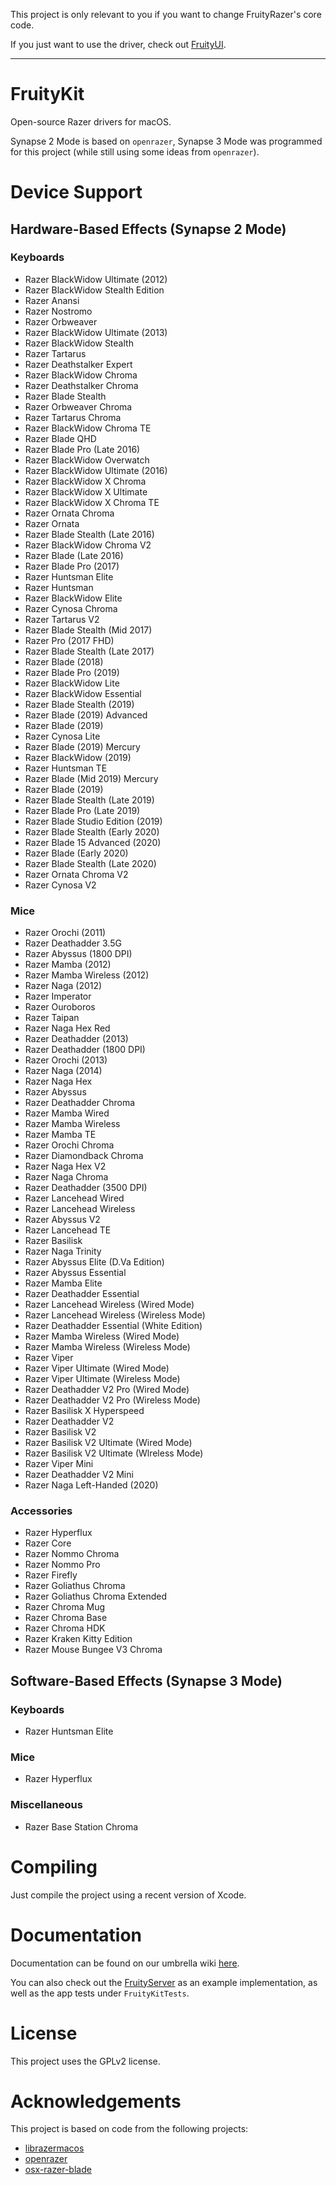 This project is only relevant to you if you want to change FruityRazer's core code.

If you just want to use the driver, check out [FruityUI](https://github.com/FruityRazer/FruityUI).

---

# FruityKit

Open-source Razer drivers for macOS.

Synapse 2 Mode is based on `openrazer`, Synapse 3 Mode was programmed for this project (while still using some ideas from `openrazer`).

# Device Support

## Hardware-Based Effects (Synapse 2 Mode)

### Keyboards

 - Razer BlackWidow Ultimate (2012)
 - Razer BlackWidow Stealth Edition
 - Razer Anansi
 - Razer Nostromo
 - Razer Orbweaver
 - Razer BlackWidow Ultimate (2013)
 - Razer BlackWidow Stealth
 - Razer Tartarus
 - Razer Deathstalker Expert
 - Razer BlackWidow Chroma
 - Razer Deathstalker Chroma
 - Razer Blade Stealth
 - Razer Orbweaver Chroma
 - Razer Tartarus Chroma
 - Razer BlackWidow Chroma TE
 - Razer Blade QHD
 - Razer Blade Pro (Late 2016)
 - Razer BlackWidow Overwatch
 - Razer BlackWidow Ultimate (2016)
 - Razer BlackWidow X Chroma
 - Razer BlackWidow X Ultimate
 - Razer BlackWidow X Chroma TE
 - Razer Ornata Chroma
 - Razer Ornata
 - Razer Blade Stealth (Late 2016)
 - Razer BlackWidow Chroma V2
 - Razer Blade (Late 2016)
 - Razer Blade Pro (2017)
 - Razer Huntsman Elite
 - Razer Huntsman
 - Razer BlackWidow Elite
 - Razer Cynosa Chroma
 - Razer Tartarus V2
 - Razer Blade Stealth (Mid 2017)
 - Razer Pro (2017 FHD)
 - Razer Blade Stealth (Late 2017)
 - Razer Blade (2018)
 - Razer Blade Pro (2019)
 - Razer BlackWidow Lite
 - Razer BlackWidow Essential
 - Razer Blade Stealth (2019)
 - Razer Blade (2019) Advanced
 - Razer Blade (2019)
 - Razer Cynosa Lite
 - Razer Blade (2019) Mercury
 - Razer BlackWidow (2019)
 - Razer Huntsman TE
 - Razer Blade (Mid 2019) Mercury
 - Razer Blade (2019)
 - Razer Blade Stealth (Late 2019)
 - Razer Blade Pro (Late 2019)
 - Razer Blade Studio Edition (2019)
 - Razer Blade Stealth (Early 2020)
 - Razer Blade 15 Advanced (2020)
 - Razer Blade (Early 2020)
 - Razer Blade Stealth (Late 2020)
 - Razer Ornata Chroma V2
 - Razer Cynosa V2
 
### Mice

 - Razer Orochi (2011)
 - Razer Deathadder 3.5G
 - Razer Abyssus (1800 DPI)
 - Razer Mamba (2012)
 - Razer Mamba Wireless (2012)
 - Razer Naga (2012)
 - Razer Imperator
 - Razer Ouroboros
 - Razer Taipan
 - Razer Naga Hex Red
 - Razer Deathadder (2013)
 - Razer Deathadder (1800 DPI)
 - Razer Orochi (2013)
 - Razer Naga (2014)
 - Razer Naga Hex
 - Razer Abyssus
 - Razer Deathadder Chroma
 - Razer Mamba Wired
 - Razer Mamba Wireless
 - Razer Mamba TE
 - Razer Orochi Chroma
 - Razer Diamondback Chroma
 - Razer Naga Hex V2
 - Razer Naga Chroma
 - Razer Deathadder (3500 DPI)
 - Razer Lancehead Wired
 - Razer Lancehead Wireless
 - Razer Abyssus V2
 - Razer Lancehead TE
 - Razer Basilisk
 - Razer Naga Trinity
 - Razer Abyssus Elite (D.Va Edition)
 - Razer Abyssus Essential
 - Razer Mamba Elite
 - Razer Deathadder Essential
 - Razer Lancehead Wireless (Wired Mode)
 - Razer Lancehead Wireless (Wireless Mode)
 - Razer Deathadder Essential (White Edition)
 - Razer Mamba Wireless (Wired Mode)
 - Razer Mamba Wireless (Wireless Mode)
 - Razer Viper
 - Razer Viper Ultimate (Wired Mode)
 - Razer Viper Ultimate (Wireless Mode)
 - Razer Deathadder V2 Pro (Wired Mode)
 - Razer Deathadder V2 Pro (Wireless Mode)
 - Razer Basilisk X Hyperspeed
 - Razer Deathadder V2
 - Razer Basilisk V2
 - Razer Basilisk V2 Ultimate (Wired Mode)
 - Razer Basilisk V2 Ultimate (Wlreless Mode)
 - Razer Viper Mini
 - Razer Deathadder V2 Mini
 - Razer Naga Left-Handed (2020)
 
 ### Accessories
 
 - Razer Hyperflux
 - Razer Core
 - Razer Nommo Chroma
 - Razer Nommo Pro
 - Razer Firefly
 - Razer Goliathus Chroma
 - Razer Goliathus Chroma Extended
 - Razer Chroma Mug
 - Razer Chroma Base
 - Razer Chroma HDK
 - Razer Kraken Kitty Edition
 - Razer Mouse Bungee V3 Chroma

## Software-Based Effects (Synapse 3 Mode)

### Keyboards

 - Razer Huntsman Elite

### Mice

 - Razer Hyperflux

### Miscellaneous

 - Razer Base Station Chroma

# Compiling

Just compile the project using a recent version of Xcode.

# Documentation

Documentation can be found on our umbrella wiki [here](https://github.com/FruityRazer/FruityRazer/wiki).

You can also check out the [FruityServer](https://github.com/FruityRazer/FruityServer) as an example implementation, as well as the app tests under `FruityKitTests`.

# License

This project uses the GPLv2 license.

# Acknowledgements

This project is based on code from the following projects:

 - [librazermacos](https://github.com/1kc/librazermacos)
 - [openrazer](https://github.com/openrazer/openrazer)
 - [osx-razer-blade](https://github.com/kprinssu/osx-razer-blade)
